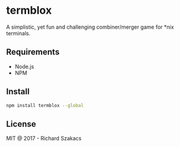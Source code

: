 termblox
========

A simplistic, yet fun and challenging combiner/merger game for *nix terminals.

Requirements
------------

 - Node.js
 - NPM

Install
-------

```bash
npm install termblox --global
```

License
-------

MIT @ 2017 - Richard Szakacs